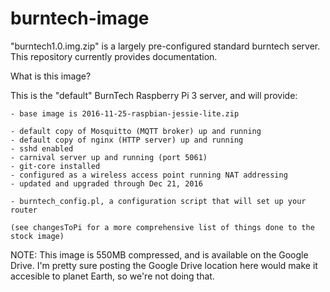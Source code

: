 # burntech-image
"burntech1.0.img.zip" is a largely pre-configured standard burntech server.  This repository currently provides documentation.

What is this image?

  This is the "default" BurnTech Raspberry Pi 3 server, and will
  provide:

    - base image is 2016-11-25-raspbian-jessie-lite.zip

    - default copy of Mosquitto (MQTT broker) up and running
    - default copy of nginx (HTTP server) up and running
    - sshd enabled
    - carnival server up and running (port 5061)
    - git-core installed
    - configured as a wireless access point running NAT addressing
    - updated and upgraded through Dec 21, 2016

    - burntech_config.pl, a configuration script that will set up your router

    (see changesToPi for a more comprehensive list of things done to the stock image)

NOTE:  This image is 550MB compressed, and is available on the Google Drive.  I'm
pretty sure posting the Google Drive location here would make it accesible to 
planet Earth, so we're not doing that.


